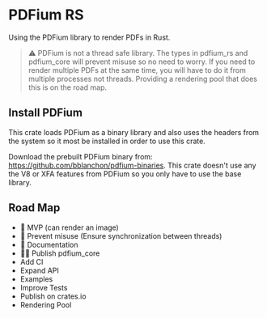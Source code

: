 # PDFium RS
Using the PDFium library to render PDFs in Rust.

> ⚠️ PDFium is not a thread safe library. The types in pdfium_rs and pdfium_core will prevent misuse so no need to worry. If you need to render multiple PDFs at the same time, you will have to do it from multiple processes not threads. Providing a rendering pool that does this is on the road map.

## Install PDFium

This crate loads PDFium as a binary library and also uses the headers from the system so it most be installed in order to use this crate.

Download the prebuilt PDFium binary from: https://github.com/bblanchon/pdfium-binaries.
This crate doesn't use any the V8 or XFA features from PDFium so you only have to use the base library.

## Road Map

- 🚀 MVP (can render an image)
- 🚀 Prevent misuse (Ensure synchronization between threads)
- 🚀 Documentation
- 👷‍♂️ Publish pdfium_core
- Add CI
- Expand API
- Examples
- Improve Tests
- Publish on crates.io
- Rendering Pool
